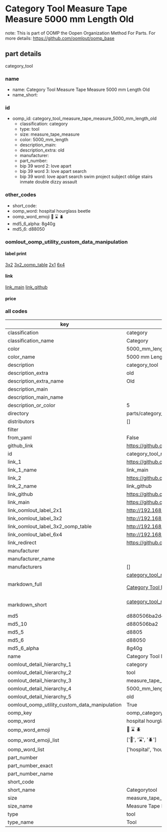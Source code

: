 # Category Tool Measure Tape Measure 5000 mm Length Old  

note: This is part of OOMP the Oopen Organization Method For Parts. For more details: https://github.com/oomlout/oomp_base

##  part details
  



category_tool



### name
* name: Category Tool Measure Tape Measure 5000 mm Length Old
* name_short: 
### id
* oomp_id: category_tool_measure_tape_measure_5000_mm_length_old
  * classification: category
  * type: tool
  * size: measure_tape_measure
  * color: 5000_mm_length
  * description_main: 
  * description_extra: old
  * manufacturer: 
  * part_number: 
  * bip 39 word 2: love apart
  * bip 39 word 3: love apart search
  * bip 39 word: love apart search swim project subject oblige stairs inmate double dizzy assault

### other_codes
* short_code: 
* oomp_word: hospital hourglass beetle
* oomp_word_emoji :hospital: :hourglass: :beetle:
* md5_6_alpha: 8g40g
* md5_6: d88050






### oomlout_oomp_utility_custom_data_manipulation
#### label print
[3x2](http://192.168.1.245:1112/?label=oomp%208g40g)
[3x2_oomp_table](http://192.168.1.108:1112/?label=oomp%208g40g)
[2x1](http://192.168.1.242:1112/?label=oomp%208g40g)
[6x4](http://192.168.1.55:1112/?label=oomp%208g40g)    

#### link

[link_main](https://github.com/oomlout/oomlout_oomp_version_1_messy/tree/main/parts/category_tool_measure_tape_measure_5000_mm_length_old) [link_github](https://github.com/oomlout/oomlout_oomp_version_1_messy/tree/main/parts/category_tool_measure_tape_measure_5000_mm_length_old)                             

#### price







### all codes 
| key | value |  
| --- | --- |  
| classification | category |  
| classification_name | Category |  
| color | 5000_mm_length |  
| color_name | 5000 mm Length |  
| description | category_tool |  
| description_extra | old |  
| description_extra_name | Old |  
| description_main |  |  
| description_main_name |  |  
| description_or_color | 5  |  
| directory | parts/category_tool_measure_tape_measure_5000_mm_length_old |  
| distributors | [] |  
| filter |  |  
| from_yaml | False |  
| github_link | https://github.com/oomlout/oomlout_oomp_part_src/tree/main/parts/category_tool_measure_tape_measure_5000_mm_length_old |  
| id | category_tool_measure_tape_measure_5000_mm_length_old |  
| link_1 | https://github.com/oomlout/oomlout_oomp_version_1_messy/tree/main/parts/category_tool_measure_tape_measure_5000_mm_length_old |  
| link_1_name | link_main |  
| link_2 | https://github.com/oomlout/oomlout_oomp_version_1_messy/tree/main/parts/category_tool_measure_tape_measure_5000_mm_length_old |  
| link_2_name | link_github |  
| link_github | https://github.com/oomlout/oomlout_oomp_version_1_messy/tree/main/parts/category_tool_measure_tape_measure_5000_mm_length_old |  
| link_main | https://github.com/oomlout/oomlout_oomp_version_1_messy/tree/main/parts/category_tool_measure_tape_measure_5000_mm_length_old |  
| link_oomlout_label_2x1 | http://192.168.1.242:1112/?label=oomp%208g40g |  
| link_oomlout_label_3x2 | http://192.168.1.245:1112/?label=oomp%208g40g |  
| link_oomlout_label_3x2_oomp_table | http://192.168.1.108:1112/?label=oomp%208g40g |  
| link_oomlout_label_6x4 | http://192.168.1.55:1112/?label=oomp%208g40g |  
| link_redirect | https://github.com/oomlout/oomlout_oomp_version_1_messy/tree/main/parts/category_tool_measure_tape_measure_5000_mm_length_old |  
| manufacturer |  |  
| manufacturer_name |  |  
| manufacturers | [] |  
| markdown_full | [category_tool_measure_tape_measure_5000_mm_length_old](none)<br>[](none)<br>[Category Tool Measure Tape Measure 5000 Mm Length Old](none)<br><br> |  
| markdown_short | [category_tool_measure_tape_measure_5000_mm_length_old](none)<br><br> |  
| md5 | d880506ba2d453075fd60dbf84029423 |  
| md5_10 | d880506ba2 |  
| md5_5 | d8805 |  
| md5_6 | d88050 |  
| md5_6_alpha | 8g40g |  
| name | Category Tool Measure Tape Measure 5000 mm Length Old |  
| oomlout_detail_hierarchy_1 | category |  
| oomlout_detail_hierarchy_2 | tool |  
| oomlout_detail_hierarchy_3 | measure_tape_measure |  
| oomlout_detail_hierarchy_4 | 5000_mm_length |  
| oomlout_detail_hierarchy_5 | old |  
| oomlout_oomp_utility_custom_data_manipulation | True |  
| oomp_key | oomp_category_tool_measure_tape_measure_5000_mm_length_old |  
| oomp_word | hospital hourglass beetle |  
| oomp_word_emoji | :hospital: :hourglass: :beetle: |  
| oomp_word_emoji_list | [':hospital:', ':hourglass:', ':beetle:'] |  
| oomp_word_list | ['hospital', 'hourglass', 'beetle'] |  
| part_number |  |  
| part_number_exact |  |  
| part_number_name |  |  
| short_code |  |  
| short_name | Categorytool |  
| size | measure_tape_measure |  
| size_name | Measure Tape Measure |  
| type | tool |  
| type_name | Tool |  

